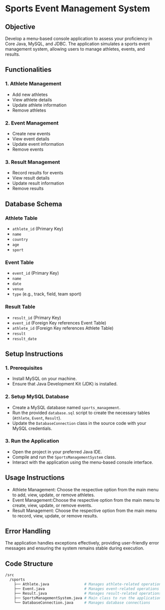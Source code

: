 # Sports Event Management System

## Objective
Develop a menu-based console application to assess your proficiency in Core Java, MySQL, and JDBC. The application simulates a sports event management system, allowing users to manage athletes, events, and results.

## Functionalities
### 1. Athlete Management
- Add new athletes
- View athlete details
- Update athlete information
- Remove athletes

### 2. Event Management
- Create new events
- View event details
- Update event information
- Remove events

### 3. Result Management
- Record results for events
- View result details
- Update result information
- Remove results

## Database Schema
### Athlete Table
- `athlete_id` (Primary Key)
- `name`
- `country`
- `age`
- `sport`

### Event Table
- `event_id` (Primary Key)
- `name`
- `date`
- `venue`
- `type` (e.g., track, field, team sport)

### Result Table
- `result_id` (Primary Key)
- `event_id` (Foreign Key references Event Table)
- `athlete_id` (Foreign Key references Athlete Table)
- `result`
- `result_date`


## Setup Instructions

### 1. Prerequisites
- Install MySQL on your machine.
- Ensure that Java Development Kit (JDK) is installed.

### 2. Setup MySQL Database
- Create a MySQL database named `sports_management`.
- Run the provided `database.sql` script to create the necessary tables (`Athlete`, `Event`, `Result`).
- Update the `DatabaseConnection` class in the source code with your MySQL credentials.

### 3. Run the Application
- Open the project in your preferred Java IDE.
- Compile and run the `SportsManagementSystem` class.
- Interact with the application using the menu-based console interface.

## Usage Instructions
- Athlete Management: Choose the respective option from the main menu to add, view, update, or remove athletes.
- Event Management:Choose the respective option from the main menu to create, view, update, or remove events.
- Result Management: Choose the respective option from the main menu to record, view, update, or remove results.

## Error Handling
The application handles exceptions effectively, providing user-friendly error messages and ensuring the system remains stable during execution.

## Code Structure
```bash
/src
  /sports
    ├── Athlete.java                # Manages athlete-related operations
    ├── Event.java                  # Manages event-related operations
    ├── Result.java                 # Manages result-related operations
    ├── SportsManagementSystem.java # Main class to run the application
    └── DatabaseConnection.java     # Manages database connections
